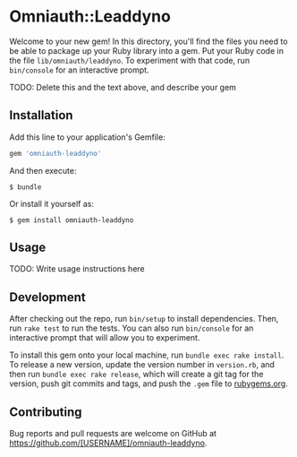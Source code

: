 # Omniauth::Leaddyno

Welcome to your new gem! In this directory, you'll find the files you need to be able to package up your Ruby library into a gem. Put your Ruby code in the file `lib/omniauth/leaddyno`. To experiment with that code, run `bin/console` for an interactive prompt.

TODO: Delete this and the text above, and describe your gem

## Installation

Add this line to your application's Gemfile:

```ruby
gem 'omniauth-leaddyno'
```

And then execute:

    $ bundle

Or install it yourself as:

    $ gem install omniauth-leaddyno

## Usage

TODO: Write usage instructions here

## Development

After checking out the repo, run `bin/setup` to install dependencies. Then, run `rake test` to run the tests. You can also run `bin/console` for an interactive prompt that will allow you to experiment.

To install this gem onto your local machine, run `bundle exec rake install`. To release a new version, update the version number in `version.rb`, and then run `bundle exec rake release`, which will create a git tag for the version, push git commits and tags, and push the `.gem` file to [rubygems.org](https://rubygems.org).

## Contributing

Bug reports and pull requests are welcome on GitHub at https://github.com/[USERNAME]/omniauth-leaddyno.

